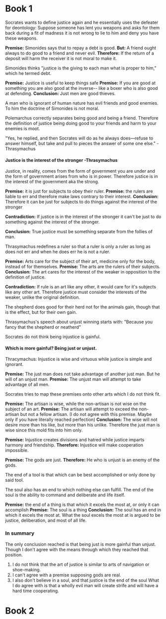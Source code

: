 # Book 1
Socrates wants to define justice again and he essentially uses the defeater for deontology: Suppose someone has lent you weapons and asks for them back during a fit of madness it is not wrong to lie to him and deny you have these weapons.

**Premise:** Simonides says that to repay a debt is good. 
**But:** A friend ought always to do good to a friend and never evil. 
**Therefore:** If the return of a deposit will harm the receiver it is not moral to make it.

Simonides thinks "justice is the giving to each man what is proper to him," which he termed debt.

**Premise:** Justice is useful to keep things safe
**Premise:** If you are good at something you are also good at the inverse-- like a boxer who is also good at defending.
**Conclusion:** Just men are good thieves.

A man who is ignorant of human nature has evil friends and good enemies. To him the doctrine of Simonides is not moral.

Polemarchus correctly separates being good and being a friend. Therefore the definition of justice being doing good to your friends and harm to your enemies is moot.


"Yes, he replied, and then Socrates will do as he always does—refuse to answer himself, but take and pull to pieces the answer of some one else." -Thrasymachus

#### Justice is the interest of the stronger -Thrasymachus
Justice, in reality, comes from the form of government you are under and the form of government arises from who is in power. Therefore justice is in the interest of the government aka the strong.

**Premise:** it is just for subjects to obey their ruler.
**Premise:** the rulers are liable to err and therefore make laws contrary to their interest.
**Conclusion:** Therefore it can be just for subjects to do things against the interest of the stronger

**Contradiction:** If justice is in the interest of the stronger it can't be just to do something against the interest of the stronger.

**Conclusion:** True justice must be something separate from the follies of man.


Thrasymachus redefines a ruler so that a ruler is only a ruler as long as does not err and when he does err he is not a ruler.

**Premise:** Arts care for the subject of their art, medicine only for the body, instead of for themselves.
**Premise:** The arts are the rulers of their subjects.
**Conclusion:** The art cares for the interest of the weaker in opposition to the definition of justice.

**Contradiction:** If rule is an art like any other, it would care for it's subjects like any other art. Therefore justice must consider the interests of the weaker, unlike the original definition.

The shepherd does good for their herd not for the animals gain, though that is the effect, but for their own gain.

Thrasymachus's speech about unjust winning starts with: "Because you fancy that the shepherd or neatherd"

Socrates do not think being injustice is gainful.

#### Which is more gainful? Being just or unjust.
Thracymachus: Injustice is wise and virtuous while justice is simple and ignorant.

**Premise:** The just man does not take advantage of another just man. But he will of an unjust man.
**Premise:** The unjust man will attempt to take advantage of all men.

Socrates tries to map these premises onto other arts which I do not think fit.

**Premise:** The artisan is wise, while the non-artisan is not wise on the subject of an art.
**Premise:** The artisan will attempt to exceed the non-artisan but not a fellow artisan. (I do not agree with this premise. Maybe only if you have literally reached perfection)
**Conclusion:** The wise will not desire more than his like, but more than his unlike. Therefore the just man is wise since this mold fits into him only.

**Premise:** Injustice creates divisions and hatred while justice imparts harmony and friendship.
**Therefore:** Injustice will make cooperation impossible.

**Premise:** The gods are just.
**Therefore:** He who is unjust is an enemy of the gods.

The end of a tool is that which can be best accomplished or only done by said tool.

The soul also has an end to which nothing else can fulfill. The end of the soul is the ability to command and deliberate and life itself.



**Premise:** the end of a thing is that which it excels the most at, or only it can accomplish
**Premise:** The soul is a thing
**Conclusion:** The soul has an end in which it excels the most at.
What the soul excels the most at is argued to be justice, deliberation, and most of all life. 

### In summary
The only conclusion reached is that being just is more gainful than unjust. Though I don't agree with the means through which they reached that position.
1. I do not think that the art of justice is similar to arts of navigation or shoe-making.
2. I can't agree with a premise supposing gods are real.
3. I also don't believe in a soul, and that justice is the end of the soul
What I do agree with is that a wholly evil man will create strife and will have a hard time cooperating.

# Book 2